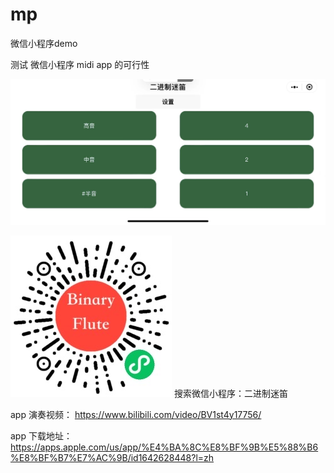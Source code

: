# mp
微信小程序demo 

测试 微信小程序 midi app 的可行性

![image](./img/WechatIMG35.jpeg)

![image](./img/binary_qr.jpg)
搜索微信小程序：二进制迷笛

app 演奏视频：
https://www.bilibili.com/video/BV1st4y17756/

app 下载地址：
https://apps.apple.com/us/app/%E4%BA%8C%E8%BF%9B%E5%88%B6%E8%BF%B7%E7%AC%9B/id1642628448?l=zh
